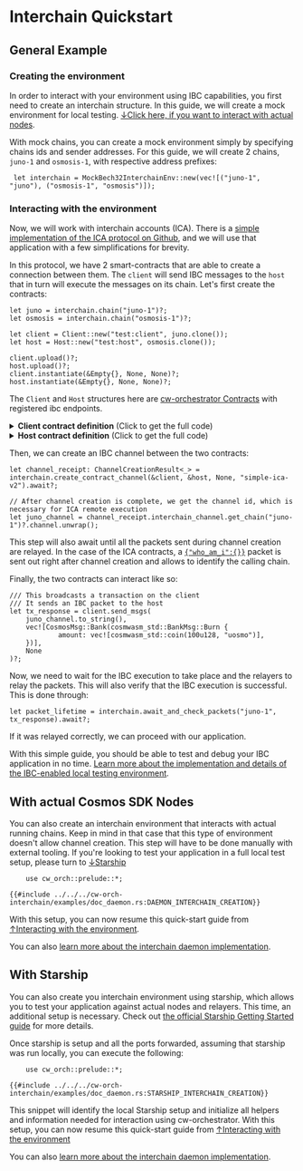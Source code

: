 # Interchain Quickstart

## General Example

### Creating the environment

In order to interact with your environment using IBC capabilities, you first need to create an interchain structure.
In this guide, we will create a mock environment for local testing. [↓Click here, if you want to interact with actual nodes](#with-actual-cosmos-sdk-nodes).

With mock chains, you can create a mock environment simply by specifying chains ids and sender addresses.
For this guide, we will create 2 chains, `juno-1` and `osmosis-1`, with respective address prefixes:

```rust,ignore
 let interchain = MockBech32InterchainEnv::new(vec![("juno-1", "juno"), ("osmosis-1", "osmosis")]);
```

### Interacting with the environment

Now, we will work with interchain accounts (ICA). There is a <a href="https://github.com/confio/cw-ibc-demo" target="_blank">simple implementation of the ICA protocol on Github</a>, and we will use that application with a few simplifications for brevity.

In this protocol, we have 2 smart-contracts that are able to create a connection between them.
The `client` will send IBC messages to the `host` that in turn will execute the messages on its chain.
Let's first create the contracts:

```rust,ignore
let juno = interchain.chain("juno-1")?;
let osmosis = interchain.chain("osmosis-1")?;

let client = Client::new("test:client", juno.clone());
let host = Host::new("test:host", osmosis.clone());

client.upload()?;
host.upload()?;
client.instantiate(&Empty{}, None, None)?;
host.instantiate(&Empty{}, None, None)?;
```

The `Client` and `Host` structures here are [cw-orchestrator Contracts](../contracts/interfaces.md) with registered ibc endpoints. 

<details>
  <summary><strong>Client contract definition</strong> (Click to get the full code)</summary>

```rust,ignore
# use cw_orch::prelude::ContractWrapper;
# use cw_orch::contract::WasmPath;
#[interface(
    simple_ica_controller::msg::InstantiateMsg,
    simple_ica_controller::msg::ExecuteMsg,
    simple_ica_controller::msg::QueryMsg,
    Empty
)]
struct Client;

impl<Chain> Uploadable for Client<Chain> {
    // No wasm needed for this example
    // You would need to get the contract wasm to be able to interact with actual Cosmos SDK nodes
    fn wasm(_chain: &ChainInfoOwned) -> WasmPath {
        unimplemented!("No wasm")
    }
    // Return a CosmWasm contract wrapper with IBC capabilities
    fn wrapper() -> Box<dyn MockContract<Empty>> {
        Box::new(
            ContractWrapper::new_with_empty(
                simple_ica_controller::contract::execute,
                simple_ica_controller::contract::instantiate,
                simple_ica_controller::contract::query,
            )
            .with_ibc(
                simple_ica_controller::ibc::ibc_channel_open,
                simple_ica_controller::ibc::ibc_channel_connect,
                simple_ica_controller::ibc::ibc_channel_close,
                simple_ica_controller::ibc::ibc_packet_receive,
                simple_ica_controller::ibc::ibc_packet_ack,
                simple_ica_controller::ibc::ibc_packet_timeout,
            ),
        )
    }
}
```  

</details>

<details>
  <summary><strong>Host contract definition</strong> (Click to get the full code)</summary>

```rust,ignore
// This is used because the simple_ica_host contract doesn't have an execute endpoint defined 
pub fn host_execute(_: DepsMut, _: Env, _: MessageInfo, _: Empty) -> StdResult<Response> {
    Err(StdError::msg("Execute not implemented for host"))
}

#[interface(
    simple_ica_host::msg::InstantiateMsg,
    Empty,
    simple_ica_host::msg::QueryMsg,
    Empty
)]
struct Host;

impl<Chain> Uploadable for Host<Chain> {
    // No wasm needed for this example
    // You would need to get the contract wasm to be able to interact with actual Cosmos SDK nodes
    fn wasm(_chain: &ChainInfoOwned) -> WasmPath {
        unimplemented!("No wasm")
    }
    // Return a CosmWasm contract wrapper with IBC capabilities
    fn wrapper() -> Box<dyn MockContract<Empty>> {
        Box::new(
            ContractWrapper::new_with_empty(
                host_execute,
                simple_ica_host::contract::instantiate,
                simple_ica_host::contract::query,
            )
            .with_reply(simple_ica_host::contract::reply)
            .with_ibc(
                simple_ica_host::contract::ibc_channel_open,
                simple_ica_host::contract::ibc_channel_connect,
                simple_ica_host::contract::ibc_channel_close,
                simple_ica_host::contract::ibc_packet_receive,
                simple_ica_host::contract::ibc_packet_ack,
                simple_ica_host::contract::ibc_packet_timeout,
            ),
        )
    }
}
```  

</details>

Then, we can create an IBC channel between the two contracts:

```rust,ignore
let channel_receipt: ChannelCreationResult<_> = interchain.create_contract_channel(&client, &host, None, "simple-ica-v2").await?;

// After channel creation is complete, we get the channel id, which is necessary for ICA remote execution
let juno_channel = channel_receipt.interchain_channel.get_chain("juno-1")?.channel.unwrap();
```

This step will also await until all the packets sent during channel creation are relayed. In the case of the ICA contracts, a <a href="https://github.com/confio/cw-ibc-demo/blob/main/contracts/simple-ica-controller/src/ibc.rs#L54" target="_blank">`{"who_am_i":{}}`</a> packet is sent out right after channel creation and allows to identify the calling chain.

Finally, the two contracts can interact like so:

```rust,ignore
/// This broadcasts a transaction on the client
/// It sends an IBC packet to the host
let tx_response = client.send_msgs(
    juno_channel.to_string(), 
    vec![CosmosMsg::Bank(cosmwasm_std::BankMsg::Burn {
            amount: vec![cosmwasm_std::coin(100u128, "uosmo")],
    })],
    None
)?;
```

Now, we need to wait for the IBC execution to take place and the relayers to relay the packets. This will also verify that the IBC execution is successful. This is done through:

```rust,ignore
let packet_lifetime = interchain.await_and_check_packets("juno-1", tx_response).await?;
```

If it was relayed correctly, we can proceed with our application.

With this simple guide, you should be able to test and debug your IBC application in no time.
[Learn more about the implementation and details of the IBC-enabled local testing environment](./integrations/mock.md).

## With actual Cosmos SDK Nodes

You can also create an interchain environment that interacts with actual running chains. Keep in mind in that case that this type of environment doesn't allow channel creation. This step will have to be done manually with external tooling. If you're looking to test your application in a full local test setup, please turn to [↓Starship](#with-starship)

```rust,ignore
    use cw_orch::prelude::*;

{{#include ../../../cw-orch-interchain/examples/doc_daemon.rs:DAEMON_INTERCHAIN_CREATION}}

```

With this setup, you can now resume this quick-start guide from [↑Interacting with the environment](#interacting-with-the-environment).

You can also [learn more about the interchain daemon implementation](./integrations/daemon.md).

## With Starship

You can also create you interchain environment using starship, which allows you to test your application against actual nodes and relayers. This time, an additional setup is necessary.
Check out <a href="https://docs.cosmology.zone/starship" target="_blank">the official Starship Getting Started guide</a> for more details.

Once starship is setup and all the ports forwarded, assuming that starship was run locally, you can execute the following:

```rust,ignore
    use cw_orch::prelude::*;
    
{{#include ../../../cw-orch-interchain/examples/doc_daemon.rs:STARSHIP_INTERCHAIN_CREATION}}
```

This snippet will identify the local Starship setup and initialize all helpers and information needed for interaction using cw-orchestrator.
With this setup, you can now resume this quick-start guide from [↑Interacting with the environment](#interacting-with-the-environment)

You can also [learn more about the interchain daemon implementation](./integrations/daemon.md).
